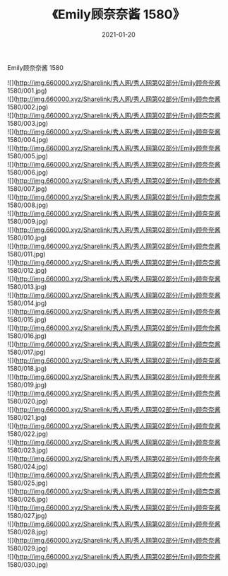 ﻿---
layout: post
title:  《Emily顾奈奈酱 1580》
date:   2021-01-20
img: http://img.660000.xyz/Sharelink/秀人网/秀人网第02部分/Emily顾奈奈酱 1580/000.jpg
categories: [美女, 清纯, 唯美]
---

Emily顾奈奈酱 1580

  ![](http://img.660000.xyz/Sharelink/秀人网/秀人网第02部分/Emily顾奈奈酱 1580/001.jpg) <br> ![](http://img.660000.xyz/Sharelink/秀人网/秀人网第02部分/Emily顾奈奈酱 1580/002.jpg) <br> ![](http://img.660000.xyz/Sharelink/秀人网/秀人网第02部分/Emily顾奈奈酱 1580/003.jpg) <br> ![](http://img.660000.xyz/Sharelink/秀人网/秀人网第02部分/Emily顾奈奈酱 1580/004.jpg) <br> ![](http://img.660000.xyz/Sharelink/秀人网/秀人网第02部分/Emily顾奈奈酱 1580/005.jpg) <br> ![](http://img.660000.xyz/Sharelink/秀人网/秀人网第02部分/Emily顾奈奈酱 1580/006.jpg) <br> ![](http://img.660000.xyz/Sharelink/秀人网/秀人网第02部分/Emily顾奈奈酱 1580/007.jpg) <br> ![](http://img.660000.xyz/Sharelink/秀人网/秀人网第02部分/Emily顾奈奈酱 1580/008.jpg) <br> ![](http://img.660000.xyz/Sharelink/秀人网/秀人网第02部分/Emily顾奈奈酱 1580/009.jpg) <br> ![](http://img.660000.xyz/Sharelink/秀人网/秀人网第02部分/Emily顾奈奈酱 1580/010.jpg) <br> ![](http://img.660000.xyz/Sharelink/秀人网/秀人网第02部分/Emily顾奈奈酱 1580/011.jpg) <br> ![](http://img.660000.xyz/Sharelink/秀人网/秀人网第02部分/Emily顾奈奈酱 1580/012.jpg) <br> ![](http://img.660000.xyz/Sharelink/秀人网/秀人网第02部分/Emily顾奈奈酱 1580/013.jpg) <br> ![](http://img.660000.xyz/Sharelink/秀人网/秀人网第02部分/Emily顾奈奈酱 1580/014.jpg) <br> ![](http://img.660000.xyz/Sharelink/秀人网/秀人网第02部分/Emily顾奈奈酱 1580/015.jpg) <br> ![](http://img.660000.xyz/Sharelink/秀人网/秀人网第02部分/Emily顾奈奈酱 1580/016.jpg) <br> ![](http://img.660000.xyz/Sharelink/秀人网/秀人网第02部分/Emily顾奈奈酱 1580/017.jpg) <br> ![](http://img.660000.xyz/Sharelink/秀人网/秀人网第02部分/Emily顾奈奈酱 1580/018.jpg) <br> ![](http://img.660000.xyz/Sharelink/秀人网/秀人网第02部分/Emily顾奈奈酱 1580/019.jpg) <br> ![](http://img.660000.xyz/Sharelink/秀人网/秀人网第02部分/Emily顾奈奈酱 1580/020.jpg) <br> ![](http://img.660000.xyz/Sharelink/秀人网/秀人网第02部分/Emily顾奈奈酱 1580/021.jpg) <br> ![](http://img.660000.xyz/Sharelink/秀人网/秀人网第02部分/Emily顾奈奈酱 1580/022.jpg) <br> ![](http://img.660000.xyz/Sharelink/秀人网/秀人网第02部分/Emily顾奈奈酱 1580/023.jpg) <br> ![](http://img.660000.xyz/Sharelink/秀人网/秀人网第02部分/Emily顾奈奈酱 1580/024.jpg) <br> ![](http://img.660000.xyz/Sharelink/秀人网/秀人网第02部分/Emily顾奈奈酱 1580/025.jpg) <br> ![](http://img.660000.xyz/Sharelink/秀人网/秀人网第02部分/Emily顾奈奈酱 1580/026.jpg) <br> ![](http://img.660000.xyz/Sharelink/秀人网/秀人网第02部分/Emily顾奈奈酱 1580/027.jpg) <br> ![](http://img.660000.xyz/Sharelink/秀人网/秀人网第02部分/Emily顾奈奈酱 1580/028.jpg) <br> ![](http://img.660000.xyz/Sharelink/秀人网/秀人网第02部分/Emily顾奈奈酱 1580/029.jpg) <br> ![](http://img.660000.xyz/Sharelink/秀人网/秀人网第02部分/Emily顾奈奈酱 1580/030.jpg) <br>